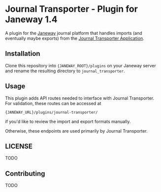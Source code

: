 # Journal Transporter - Plugin for Janeway 1.4

A plugin for the [Janeway](https://github.com/BirkbeckCTP/janeway) journal platform that handles imports (and eventually maybe exports) from the [Journal Transporter Application](https://github.com/castiron/journal-transporter).

## Installation

Clone this repository into `{JANEWAY_ROOT}/plugins` on your Janeway server and rename the resulting directory to `journal_transporter`.

## Usage

This plugin adds API routes needed to interface with Journal Transporter. For validation, these routes can be accessed at

```http
{JANEWAY_URL}/plugins/journal-transporter/
```

if you'd like to review the import and export formats manually.

Otherwise, these endpoints are used primarily by Journal Transporter.

## LICENSE

TODO

## Contributing

TODO
